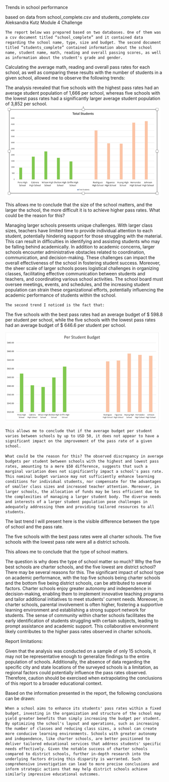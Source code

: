 Trends in school performance 

based on data from school_complete.csv and students_complete.csv
Aleksandra Kutz 
Module 4 Challenge


	The report below was prepared based on two databases. One of them was a csv document titled “school_complete” and it contained data regarding the school name, type, size and budget. The second document titled “students_complete” contained information about the school name, student name, math, reading and overall passing scores, as well as information about the student's grade and gender.
Calculating the average math, reading and overall pass rates for each school, as well as comparing these results with the number of students in a given school, allowed me to observe the following trends:

The analysis revealed that five schools with the highest pass rates had an average student population of 1,666 per school, whereas five schools with the lowest pass rates had a significantly larger average student population of 3,852 per school.
![](image1.png)
 


This allows me to conclude that the size of the school matters, and the larger the school, 
the more difficult it is to achieve higher pass rates. What could be the reason for this? 

Managing larger schools presents unique challenges. With larger class sizes, teachers have limited time to provide individual attention to each student, potentially hindering support for those struggling with the material. This can result in difficulties in identifying and assisting students who may be falling behind academically.
In addition to academic concerns, larger schools encounter administrative obstacles related to coordination, communication, and decision-making. These challenges can impact the overall effectiveness of the school in fostering student success.
Moreover, the sheer scale of larger schools poses logistical challenges in organizing classes, facilitating effective communication between students and teachers, and coordinating various school activities. The school board must oversee meetings, events, and schedules, and the increasing student population can strain these organizational efforts, potentially influencing the academic performance of students within the school.

	The second trend I noticed is the fact that:

The five schools with the best pass rates had an average budget of $ 598.8 per student per school, while the five schools with the lowest pass rates had an average budget of $ 646.6 per student per school. 

 ![](image2.png)

	This allows me to conclude that if the average budget per student varies between schools by up to USD 50, it does not appear to have a significant impact on the improvement of the pass rate of a given school.

	What could be the reason for this? The observed discrepancy in average budgets per student between schools with the highest and lowest pass rates, amounting to a mere $50 difference, suggests that such a marginal variation does not significantly impact a school's pass rate. This nominal budget variance may not sufficiently enhance learning conditions for individual students, nor compensate for the advantages of smaller class sizes and increased teacher attention. Moreover, in larger schools, the allocation of funds may be less efficient due to the complexities of managing a larger student body. The diverse needs and interests of a larger student population pose challenges in adequately addressing them and providing tailored resources to all students.

The last trend I will present here is the visible difference between the type of school and the pass rate.

The five schools with the best pass rates were all charter schools. The five schools with the lowest pass rate were all a district schools. 

This allows me to conclude that the type of school matters. 

The question is why does the type of school matter so much? Why the five best schools are charter schools, and the five lowest are district school? There may be several reasons for this. The significant impact of school type on academic performance, with the top five schools being charter schools and the bottom five being district schools, can be attributed to several factors. Charter schools enjoy greater autonomy and independence in decision-making, enabling them to implement innovative teaching programs and tailor additional initiatives to meet students' current needs. Moreover, in charter schools, parental involvement is often higher, fostering a supportive learning environment and establishing a strong support network for students. The sense of community within charter schools facilitates the early identification of students struggling with certain subjects, leading to prompt assistance and academic support. This collaborative environment likely contributes to the higher pass rates observed in charter schools.

Report limitations:

Given that the analysis was conducted on a sample of only 15 schools, it may not be representative enough to generalize findings to the entire population of schools. Additionally, the absence of data regarding the specific city and state locations of the surveyed schools is a limitation, as regional factors could potentially influence the pass rates observed. Therefore, caution should be exercised when extrapolating the conclusions of this report to a broader educational context.

Based on the information presented in the report, the following conclusions can be drawn:

 	When a school aims to enhance its students' pass rates within a fixed budget, investing in the organization and structure of the school may yield greater benefits than simply increasing the budget per student. By optimizing the school's layout and operations, such as increasing the number of classes and reducing class sizes, a school can create more conducive learning environments. Schools with greater autonomy and independence, like charter schools, are better positioned to deliver tailored educational services that address students' specific needs effectively. Given the notable success of charter schools compared to district schools, further in-depth research into the underlying factors driving this disparity is warranted. Such comprehensive investigation can lead to more precise conclusions and inform strategic actions that may help district schools achieve similarly impressive educational outcomes.



